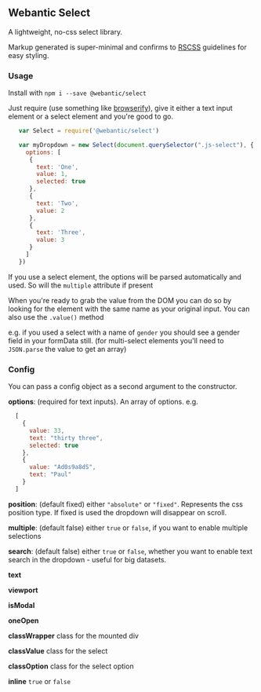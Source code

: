 ## Webantic Select

A lightweight, no-css select library. 

Markup generated is super-minimal and confirms to [RSCSS](http://rscss.io) guidelines for easy styling.

### Usage

Install with `npm i --save @webantic/select`

Just require (use something like [browserify](http://browserify.org/)), give it either a text input element or a select element and you're good to go.

```javascript
   var Select = require('@webantic/select')

   var myDropdown = new Select(document.querySelector(".js-select"), {
     options: [
      {
        text: 'One',
        value: 1,
        selected: true
      },
      {
        text: 'Two',
        value: 2
      },
      {
        text: 'Three',
        value: 3
      }
     ]
   })
```

If you use a select element, the options will be parsed automatically and used. So will the `multiple` attribute if present

When you're ready to grab the value from the DOM you can do so by looking for the element with the same name as your original input. You can also use the `.value()` method

e.g. if you used a select with a name of `gender` you should see a gender field in your formData still. (for multi-select elements you'll need to `JSON.parse` the value to get an array)

### Config

You can pass a config object as a second argument to the constructor.

**options**: (required for text inputs). An array of options. e.g.

```javascript
  [ 
    {
      value: 33,
      text: "thirty three",
      selected: true
    },
    {
      value: "Ad0s9a8dS",
      text: "Paul"
    }
  ]
```

**position**: (default fixed) either `"absolute"` or `"fixed"`. Represents the css position type. If fixed is used the dropdown will disappear on scroll. 

**multiple**: (default false) either `true` or `false`, if you want to enable multiple selections

**search**: (default false) either `true` or `false`, whether you want to enable text search in the dropdown - useful for big datasets. 

**text**

**viewport**

**isModal**

**oneOpen**

**classWrapper** class for the mounted div

**classValue** class for the select

**classOption** class for the select option

**inline** `true` or `false`